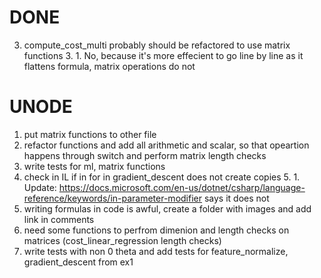 # DONE
3. compute_cost_multi probably should be refactored to use matrix functions
    3. 1. No, because it's more effecient to go line by line as it flattens formula, matrix operations do not

# UNODE
1. put matrix functions to other file
2. refactor functions and add all arithmetic and scalar, so that opeartion happens through switch and perform matrix length checks
4. write tests for ml, matrix functions
5. check in IL if in for in gradient_descent does not create copies
    5. 1. Update: https://docs.microsoft.com/en-us/dotnet/csharp/language-reference/keywords/in-parameter-modifier says it does not
6. writing formulas in code is awful, create a folder with images and add link in comments
7. need some functions to perfrom dimenion and length checks on matrices (cost_linear_regression length checks) 
8. write tests with non 0 theta and add tests for feature_normalize, gradient_descent from ex1